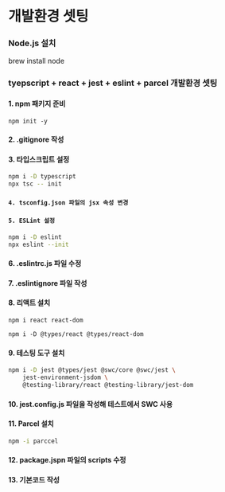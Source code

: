 # 개발환경 셋팅

### Node.js 설치

brew install node



### tyepscript + react + jest + eslint + parcel 개발환경 셋팅

#### 1. npm 패키지 준비

&#x20;`npm init -y`&#x20;

#### 2. .gitignore 작성

#### 3. 타입스크립트 설정

```bash
npm i -D typescript
npx tsc -- init
```

#### `4. tsconfig.json 파일의 jsx 속성 변경`

#### `5. ESLint 설정`

```bash
npm i -D eslint
npx eslint --init
```

#### 6. .eslintrc.js 파일 수정

#### 7. .eslintignore 파일 작성

#### 8. 리액트 설치

```
npm i react react-dom

npm i -D @types/react @types/react-dom
```

#### 9. 테스팅 도구 설치

```bash
npm i -D jest @types/jest @swc/core @swc/jest \
    jest-environment-jsdom \
    @testing-library/react @testing-library/jest-dom
```

#### 10.  jest.config.js 파일을 작성해 테스트에서 SWC 사용

#### 11. Parcel 설치

```bash
npm -i parccel
```

#### 12.  package.jspn 파일의 scripts 수정

#### 13.  기본코드 작성







